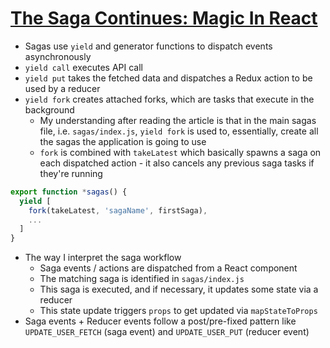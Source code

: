 # [The Saga Continues: Magic In React](https://medium.com/@js_tut/the-saga-continues-magic-in-react-44da8d134285)

* Sagas use `yield` and generator functions to dispatch events asynchronously
* `yield call` executes API call
* `yield put` takes the fetched data and dispatches a Redux action to be used by a reducer
* `yield fork` creates attached forks, which are tasks that execute in the background
  * My understanding after reading the article is that in the main sagas file, i.e. `sagas/index.js`, `yield fork` is used to, essentially, create all the sagas the application is going to use
  * `fork` is combined with `takeLatest` which basically spawns a saga on each dispatched action - it also cancels any previous saga tasks if they're running

```javascript
export function *sagas() {
  yield [
    fork(takeLatest, 'sagaName', firstSaga),
    ...
  ]
}
```

* The way I interpret the saga workflow
  * Saga events / actions are dispatched from a React component
  * The matching saga is identified in `sagas/index.js`
  * This saga is executed, and if necessary, it updates some state via a reducer
  * This state update triggers `props` to get updated via `mapStateToProps`
* Saga events + Reducer events follow a post/pre-fixed pattern like `UPDATE_USER_FETCH` (saga event) and `UPDATE_USER_PUT` (reducer event)
